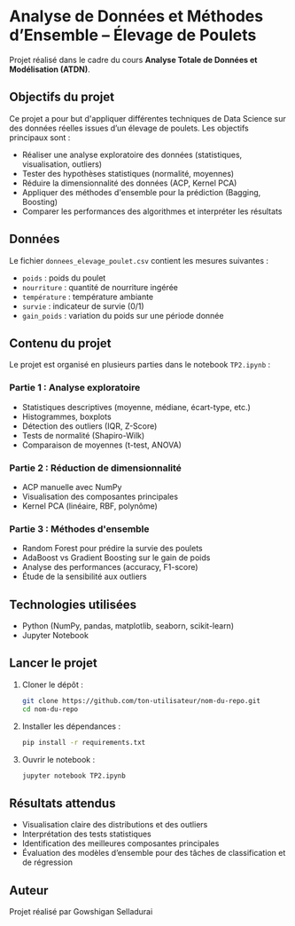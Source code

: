 # Analyse de Données et Méthodes d’Ensemble – Élevage de Poulets

Projet réalisé dans le cadre du cours **Analyse Totale de Données et Modélisation (ATDN)**.

## Objectifs du projet

Ce projet a pour but d'appliquer différentes techniques de Data Science sur des données réelles issues d’un élevage de poulets. Les objectifs principaux sont :

- Réaliser une analyse exploratoire des données (statistiques, visualisation, outliers)
- Tester des hypothèses statistiques (normalité, moyennes)
- Réduire la dimensionnalité des données (ACP, Kernel PCA)
- Appliquer des méthodes d'ensemble pour la prédiction (Bagging, Boosting)
- Comparer les performances des algorithmes et interpréter les résultats

## Données

Le fichier `donnees_elevage_poulet.csv` contient les mesures suivantes :

- `poids` : poids du poulet
- `nourriture` : quantité de nourriture ingérée
- `température` : température ambiante
- `survie` : indicateur de survie (0/1)
- `gain_poids` : variation du poids sur une période donnée

## Contenu du projet

Le projet est organisé en plusieurs parties dans le notebook `TP2.ipynb` :

### Partie 1 : Analyse exploratoire

- Statistiques descriptives (moyenne, médiane, écart-type, etc.)
- Histogrammes, boxplots
- Détection des outliers (IQR, Z-Score)
- Tests de normalité (Shapiro-Wilk)
- Comparaison de moyennes (t-test, ANOVA)

### Partie 2 : Réduction de dimensionnalité

- ACP manuelle avec NumPy
- Visualisation des composantes principales
- Kernel PCA (linéaire, RBF, polynôme)

### Partie 3 : Méthodes d'ensemble

- Random Forest pour prédire la survie des poulets
- AdaBoost vs Gradient Boosting sur le gain de poids
- Analyse des performances (accuracy, F1-score)
- Étude de la sensibilité aux outliers

## Technologies utilisées

- Python (NumPy, pandas, matplotlib, seaborn, scikit-learn)
- Jupyter Notebook

## Lancer le projet

1. Cloner le dépôt :
   ```bash
   git clone https://github.com/ton-utilisateur/nom-du-repo.git
   cd nom-du-repo
   ```
2. Installer les dépendances :
   ```bash
   pip install -r requirements.txt
   ```
3. Ouvrir le notebook :
   ```bash
   jupyter notebook TP2.ipynb
   ```

## Résultats attendus

- Visualisation claire des distributions et des outliers
- Interprétation des tests statistiques
- Identification des meilleures composantes principales
- Évaluation des modèles d’ensemble pour des tâches de classification et de régression

## Auteur

Projet réalisé par Gowshigan Selladurai 
